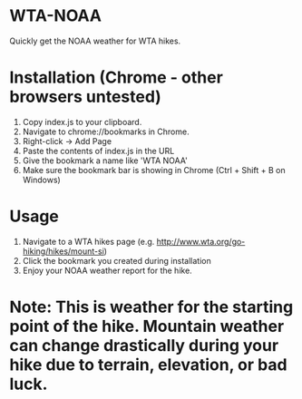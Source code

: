 # WTA-NOAA
Quickly get the NOAA weather for WTA hikes.

# Installation (Chrome - other browsers untested)

1. Copy index.js to your clipboard.
2. Navigate to chrome://bookmarks in Chrome.
3. Right-click -> Add Page
4. Paste the contents of index.js in the URL
5. Give the bookmark a name like 'WTA NOAA'
6. Make sure the bookmark bar is showing in Chrome (Ctrl + Shift + B on Windows)

# Usage

1. Navigate to a WTA hikes page (e.g. http://www.wta.org/go-hiking/hikes/mount-si)
2. Click the bookmark you created during installation
3. Enjoy your NOAA weather report for the hike.



# Note: This is weather for the starting point of the hike. Mountain weather can change drastically during your hike due to terrain, elevation, or bad luck.
